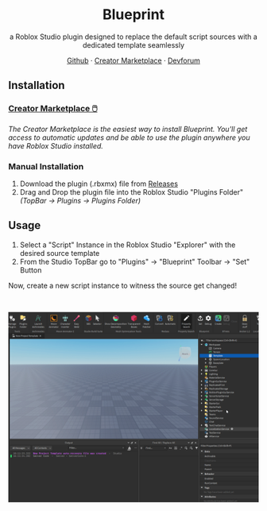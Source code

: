 <div align="center">
<h1 align="center">Blueprint</h3>
  <p align="center">
    a Roblox Studio plugin designed to replace the default script sources with a dedicated template seamlessly
  </p>
    <a href="https://github.com/OssieNomae/Blueprint">Github</a>
    ·
    <a href="https://create.roblox.com/store/asset/16867958047/Blueprint">Creator Marketplace</a>
    ·
    <a href="https://devforum.roblox.com/t/2889700">Devforum</a>
  </p>
</div>

## Installation
### [Creator Marketplace 🖱️](https://create.roblox.com/store/asset/16867958047/Blueprint)
_The Creator Marketplace is the easiest way to install Blueprint. You'll get access to automatic updates and be able to use the plugin anywhere you have Roblox Studio installed._

### Manual Installation
1. Download the plugin (.rbxmx) file from [Releases](https://github.com/OssieNomae/Blueprint/releases)
2. Drag and Drop the plugin file into the Roblox Studio "Plugins Folder" _(TopBar -> Plugins -> Plugins Folder)_

## Usage
1. Select a "Script" Instance in the Roblox Studio "Explorer" with the desired source template
2. From the Studio TopBar go to "Plugins" -> "Blueprint" Toolbar -> "Set" Button

Now, create a new script instance to witness the source get changed!

<br />
<p>
  <a href=""><img src="images/Usage.gif" alt="Example" align="center"></a>
</p>
